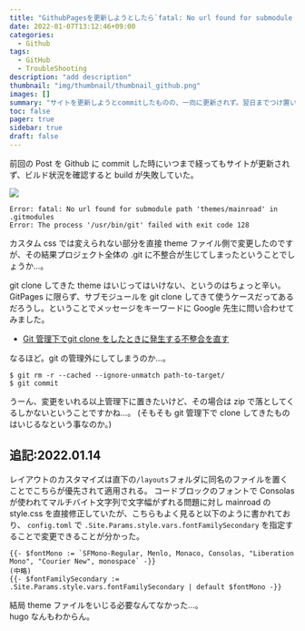 ```yaml
---
title: "GithubPagesを更新しようとしたら`fatal: No url found for submodule path 'テーマフォルダ' in .gitmodules`"
date: 2022-01-07T13:12:46+09:00
categories:
  - Github
tags:
  - GitHub
  - TroubleShooting
description: "add description"
thumbnail: "img/thumbnail/thumbnail_github.png"
images: []
summary: "サイトを更新しようとcommitしたものの、一向に更新されず。翌日までつけ置いてGithubを見てみるとBuildが失敗。原因はgit cloneで導入(git管理下でgit clone)したhugoテーマを変更した時に起きていた。サブモジュールやテーマファイルをgit cloneで追加した時に起きそうな事象なので対応方法をここに残す。"
toc: false
pager: true
sidebar: true
draft: false
---
```


前回の Post を Github に commit した時にいつまで経ってもサイトが更新されず、ビルド状況を確認すると build が失敗していた。

![](guithub_build_error.png)

```shell
Error: fatal: No url found for submodule path 'themes/mainroad' in .gitmodules
Error: The process '/usr/bin/git' failed with exit code 128
```

カスタム css では変えられない部分を直接 theme ファイル側で変更したのですが、その結果プロジェクト全体の .git に不整合が生じてしまったということでしょうか…。

git clone してきた theme はいじってはいけない、というのはちょっと辛い。GitPages に限らず、サブモジュールを git clone してきて使うケースだってあるだろうし。ということでメッセージをキーワードに Google 先生に問い合わせてみました。

- [Git 管理下でgit clone をしたときに発生する不整合を直す](https://qiita.com/sachiotomita/items/56d24c537d78ac104aa5)

なるほど。git の管理外にしてしまうのか…。

```shell
$ git rm -r --cached --ignore-unmatch path-to-target/
$ git commit
```

うーん、変更をいれる以上管理下に置きたいけど、その場合は zip で落としてくるしかないということですかね…。
(そもそも git 管理下で clone してきたものはいじるなという事なのか。)

## 追記:2022.01.14

レイアウトのカスタマイズは直下の`/layouts`フォルダに同名のファイルを置くことでこちらが優先されて適用される。
コードブロックのフォントで Consolas が使われてマルチバイト文字列で文字幅がずれる問題に対し mainroad の style.css を直接修正していたが、こちらもよく見ると以下のように書かれており、 `config.toml` で `.Site.Params.style.vars.fontFamilySecondary` を指定することで変更できることが分かった。

```shell
{{- $fontMono := `SFMono-Regular, Menlo, Monaco, Consolas, "Liberation Mono", "Courier New", monospace` -}}
(中略)
{{- $fontFamilySecondary := .Site.Params.style.vars.fontFamilySecondary | default $fontMono -}}
```

結局 theme ファイルをいじる必要なんてなかった…。  
hugo なんもわからん。